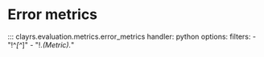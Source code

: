# Error metrics

::: clayrs.evaluation.metrics.error_metrics
    handler: python
    options:
        filters:
        - "!^_[^_]"
        - "!.*(Metric).*"